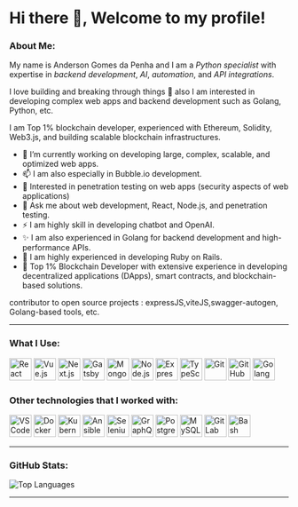# Hi there 👋, Welcome to my profile!
### About Me:
My name is Anderson Gomes da Penha and I am a *Python specialist* with expertise in *backend development*, *AI*, *automation*, and *API integrations*.

I love building and breaking through things 🤔 also I am interested in developing complex web apps and backend development such as Golang, Python, etc.

I am Top 1% blockchain developer, experienced with Ethereum, Solidity, Web3.js, and building scalable blockchain infrastructures.

- 🔭 I’m currently working on developing large, complex, scalable, and optimized web apps.
- 📫 I am also especially in Bubble.io development.
- 🌱 Interested in penetration testing on web apps (security aspects of web applications)
- 💬 Ask me about web development, React, Node.js, and penetration testing.
- ⚡ I am highly skill in developing chatbot and OpenAI.
- ✨ I am also experienced in Golang for backend development and high-performance APIs.
- 👯 I am highly experienced in developing Ruby on Rails.
- 🏅 Top 1% Blockchain Developer with extensive experience in developing decentralized applications (DApps), smart contracts, and blockchain-based solutions.
  
contributor to open source projects : expressJS,viteJS,swagger-autogen, Golang-based tools, etc.


---

### What I Use:
<p align="left">
  <img src="https://cdn.jsdelivr.net/gh/devicons/devicon/icons/react/react-original.svg" width="40" height="40" alt="React" />
  <img src="https://cdn.jsdelivr.net/gh/devicons/devicon/icons/vuejs/vuejs-original.svg" width="40" height="40" alt="Vue.js" />
  <img src="https://cdn.jsdelivr.net/gh/devicons/devicon/icons/nextjs/nextjs-original-wordmark.svg" width="40" height="40" alt="Next.js" />
  <img src="https://cdn.jsdelivr.net/gh/devicons/devicon/icons/gatsby/gatsby-original.svg" width="40" height="40" alt="Gatsby" />
  <img src="https://cdn.jsdelivr.net/gh/devicons/devicon/icons/mongodb/mongodb-original.svg" width="40" height="40" alt="MongoDB" />
  <img src="https://cdn.jsdelivr.net/gh/devicons/devicon/icons/nodejs/nodejs-original.svg" width="40" height="40" alt="Node.js" />
  <img src="https://cdn.jsdelivr.net/gh/devicons/devicon/icons/express/express-original.svg" width="40" height="40" alt="Express.js" />
  <img src="https://cdn.jsdelivr.net/gh/devicons/devicon/icons/typescript/typescript-original.svg" width="40" height="40" alt="TypeScript" />
  <img src="https://cdn.jsdelivr.net/gh/devicons/devicon/icons/git/git-original.svg" width="40" height="40" alt="Git" />
  <img src="https://cdn.jsdelivr.net/gh/devicons/devicon/icons/github/github-original.svg" width="40" height="40" alt="GitHub" />
  <img src="https://cdn.jsdelivr.net/gh/devicons/devicon/icons/go/go-original.svg" width="40" height="40" alt="Golang" />
</p>

### Other technologies that I worked with:
<p align="left">
 <img src="https://cdn.jsdelivr.net/gh/devicons/devicon/icons/vscode/vscode-original.svg" alt="VS Code" width="40" height="40" />
<img src="https://cdn.jsdelivr.net/gh/devicons/devicon/icons/docker/docker-original.svg" alt="Docker" width="40" height="40" />
<img src="https://cdn.jsdelivr.net/gh/devicons/devicon/icons/kubernetes/kubernetes-plain.svg" alt="Kubernetes" width="40" height="40" />
<img src="https://cdn.jsdelivr.net/gh/devicons/devicon/icons/ansible/ansible-original.svg" alt="Ansible" width="40" height="40" />
<img src="https://cdn.jsdelivr.net/gh/devicons/devicon/icons/selenium/selenium-original.svg" alt="Selenium" width="40" height="40" />
<img src="https://cdn.jsdelivr.net/gh/devicons/devicon/icons/graphql/graphql-plain.svg" alt="GraphQL" width="40" height="40" />
<img src="https://cdn.jsdelivr.net/gh/devicons/devicon/icons/postgresql/postgresql-original.svg" alt="PostgreSQL" width="40" height="40" />
<img src="https://cdn.jsdelivr.net/gh/devicons/devicon/icons/mysql/mysql-original.svg" alt="MySQL" width="40" height="40" />
<img src="https://cdn.jsdelivr.net/gh/devicons/devicon/icons/gitlab/gitlab-original.svg" alt="GitLab" width="40" height="40" />
<img src="https://cdn.jsdelivr.net/gh/devicons/devicon/icons/bash/bash-original.svg" alt="Bash" width="40" height="40" />

</p>

---

### GitHub Stats:


![Top Languages](https://github-readme-stats.vercel.app/api/top-langs/?username=andersonpenha47&layout=compact&theme=radical)

---
